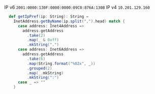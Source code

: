 IP v6 `2001:0000:130F:0000:0000:09C0:876A:130B`
IP v4 `10.201.129.160`

```scala
  def getIpPref(ip: String): String =
    InetAddress.getByName(ip.split(",").head) match {
      case address: Inet4Address =>
        address.getAddress
          .take(2)
          .map(_ & 0xff)
          .mkString(".")
      case address: Inet6Address =>
        address.getAddress
          .take(6)
          .map(String.format("%02x", _))
          .grouped(2)
          .map(_.mkString)
          .mkString(":")
      case _ => ""
    }
```

